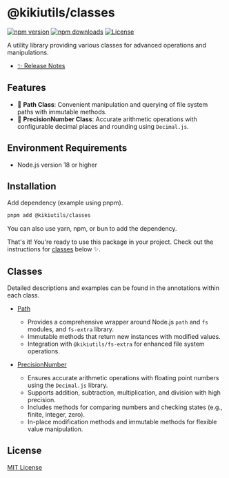 # @kikiutils/classes

[![npm version][npm-version-src]][npm-version-href]
[![npm downloads][npm-downloads-src]][npm-downloads-href]
[![License][license-src]][license-href]

A utility library providing various classes for advanced operations and manipulations.

- [✨ Release Notes](./CHANGELOG.md)

## Features

- 📁 **Path Class**: Convenient manipulation and querying of file system paths with immutable methods.
- 🔢 **PrecisionNumber Class**: Accurate arithmetic operations with configurable decimal places and rounding using `Decimal.js`.

## Environment Requirements

- Node.js version 18 or higher

## Installation

Add dependency (example using pnpm).

```bash
pnpm add @kikiutils/classes
```

You can also use yarn, npm, or bun to add the dependency.

That's it! You're ready to use this package in your project. Check out the instructions for [classes](#classes) below ✨.

## Classes

Detailed descriptions and examples can be found in the annotations within each class.

- [Path](./src/path.ts)
  - Provides a comprehensive wrapper around Node.js `path` and `fs` modules, and `fs-extra` library.
  - Immutable methods that return new instances with modified values.
  - Integration with `@kikiutils/fs-extra` for enhanced file system operations.

- [PrecisionNumber](./src/precision-number.ts)
  - Ensures accurate arithmetic operations with floating point numbers using the `Decimal.js` library.
  - Supports addition, subtraction, multiplication, and division with high precision.
  - Includes methods for comparing numbers and checking states (e.g., finite, integer, zero).
  - In-place modification methods and immutable methods for flexible value manipulation.

## License

[MIT License](./LICENSE)

<!-- Badges -->
[npm-version-src]: https://img.shields.io/npm/v/@kikiutils/classes/latest.svg?style=flat&colorA=18181B&colorB=28CF8D
[npm-version-href]: https://npmjs.com/package/@kikiutils/classes

[npm-downloads-src]: https://img.shields.io/npm/dm/@kikiutils/classes.svg?style=flat&colorA=18181B&colorB=28CF8D
[npm-downloads-href]: https://npmjs.com/package/@kikiutils/classes

[license-src]: https://img.shields.io/npm/l/@kikiutils/classes.svg?style=flat&colorA=18181B&colorB=28CF8D
[license-href]: https://github.com/kiki-kanri/kikiutils-node-classes/blob/main/LICENSE
